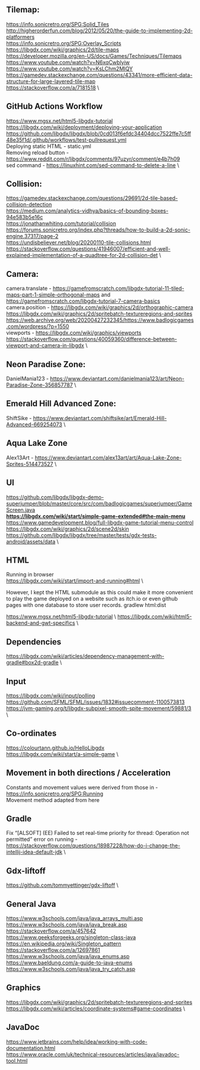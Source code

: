 ## Tilemap:

https://info.sonicretro.org/SPG:Solid_Tiles \
http://higherorderfun.com/blog/2012/05/20/the-guide-to-implementing-2d-platformers \
https://info.sonicretro.org/SPG:Overlay_Scripts \
https://libgdx.com/wiki/graphics/2d/tile-maps \
https://developer.mozilla.org/en-US/docs/Games/Techniques/Tilemaps \
https://www.youtube.com/watch?v=N6xqCwblyiw \
https://www.youtube.com/watch?v=KsLChm2MIQY \
https://gamedev.stackexchange.com/questions/43341/more-efficient-data-structure-for-large-layered-tile-map \
https://stackoverflow.com/a/7181518 \

## GitHub Actions Workflow
https://www.mgsx.net/html5-libgdx-tutorial \
https://libgdx.com/wiki/deployment/deploying-your-application \
https://github.com/libgdx/libgdx/blob/0cd013f6efdc34404dcc7522ffe7c5ff48e35f1d/.github/workflows/test-pullrequest.yml \
Deploying static HTML - static.yml \
Removing reload button - https://www.reddit.com/r/libgdx/comments/97uzyr/comment/e4b7h09 \
sed command - https://linuxhint.com/sed-command-to-delete-a-line \


## Collision:

https://gamedev.stackexchange.com/questions/29691/2d-tile-based-collision-detection \
https://medium.com/analytics-vidhya/basics-of-bounding-boxes-94e583b5e16c \
https://jonathanwhiting.com/tutorial/collision \
https://forums.sonicretro.org/index.php?threads/how-to-build-a-2d-sonic-engine.37317/page-2 \
https://undisbeliever.net/blog/20200110-tile-collisions.html \
https://stackoverflow.com/questions/41946007/efficient-and-well-explained-implementation-of-a-quadtree-for-2d-collision-det \


## Camera:
camera.translate - https://gamefromscratch.com/libgdx-tutorial-11-tiled-maps-part-1-simple-orthogonal-maps and https://gamefromscratch.com/libgdx-tutorial-7-camera-basics \
camera.position - https://libgdx.com/wiki/graphics/2d/orthographic-camera \
https://libgdx.com/wiki/graphics/2d/spritebatch-textureregions-and-sprites \
https://web.archive.org/web/20200427232345/https://www.badlogicgames.com/wordpress/?p=1550 \
viewports - https://libgdx.com/wiki/graphics/viewports \
https://stackoverflow.com/questions/40059360/difference-between-viewport-and-camera-in-libgdx \

## Neon Paradise Zone:

DanielMania123 - https://www.deviantart.com/danielmania123/art/Neon-Paradise-Zone-356857787 \

## Emerald Hill Advanced Zone:

ShiftSike - https://www.deviantart.com/shiftsike/art/Emerald-Hill-Advanced-669254073 \

## Aqua Lake Zone

Alex13Art - https://www.deviantart.com/alex13art/art/Aqua-Lake-Zone-Sprites-514473527 \

## UI
https://github.com/libgdx/libgdx-demo-superjumper/blob/master/core/src/com/badlogicgames/superjumper/GameScreen.java \
**https://libgdx.com/wiki/start/simple-game-extended#the-main-menu** \
https://www.gamedevelopment.blog/full-libgdx-game-tutorial-menu-control \
https://libgdx.com/wiki/graphics/2d/scene2d/skin \
https://github.com/libgdx/libgdx/tree/master/tests/gdx-tests-android/assets/data \

## HTML
Running in browser \
https://libgdx.com/wiki/start/import-and-running#html \ 

However, I kept the HTML submodule as this could make it more convenient to play the game deployed on a website such as itch.io or even github pages with one database to store user records. gradlew html:dist 
 
https://www.mgsx.net/html5-libgdx-tutorial \ 
https://libgdx.com/wiki/html5-backend-and-gwt-specifics \

## Dependencies
https://libgdx.com/wiki/articles/dependency-management-with-gradle#box2d-gradle \

## Input
https://libgdx.com/wiki/input/polling \
https://github.com/SFML/SFML/issues/1832#issuecomment-1100573813 \
https://jvm-gaming.org/t/libgdx-subpixel-smooth-spite-movement/59881/3 \

## Co-ordinates
https://colourtann.github.io/HelloLibgdx \
https://libgdx.com/wiki/start/a-simple-game \

## Movement in both directions / Acceleration
Constants and movement values were derived from those in - https://info.sonicretro.org/SPG:Running \
Movement method adapted from here
## Gradle
Fix “[ALSOFT] (EE) Failed to set real-time priority for thread: Operation not permitted” error on running - https://stackoverflow.com/questions/18987228/how-do-i-change-the-intellij-idea-default-jdk \

## Gdx-liftoff

https://github.com/tommyettinger/gdx-liftoff \

## General Java
https://www.w3schools.com/java/java_arrays_multi.asp \
https://www.w3schools.com/java/java_break.asp \
https://stackoverflow.com/a/457642 \
https://www.geeksforgeeks.org/singleton-class-java \
https://en.wikipedia.org/wiki/Singleton_pattern \
https://stackoverflow.com/a/12697861 \
https://www.w3schools.com/java/java_enums.asp \
https://www.baeldung.com/a-guide-to-java-enums \
https://www.w3schools.com/java/java_try_catch.asp

## Graphics
https://libgdx.com/wiki/graphics/2d/spritebatch-textureregions-and-sprites \
https://libgdx.com/wiki/articles/coordinate-systems#game-coordinates \

## JavaDoc
https://www.jetbrains.com/help/idea/working-with-code-documentation.html \
https://www.oracle.com/uk/technical-resources/articles/java/javadoc-tool.html

